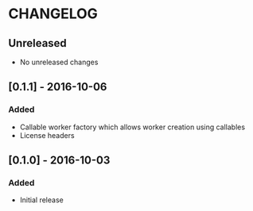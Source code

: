 # CHANGELOG

## Unreleased
  - No unreleased changes

## [0.1.1] - 2016-10-06
### Added
  - Callable worker factory which allows worker creation using callables
  - License headers

## [0.1.0] - 2016-10-03
### Added
  - Initial release
